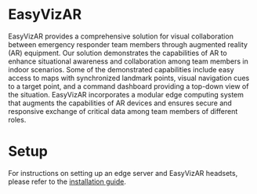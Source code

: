 # EasyVizAR

EasyVizAR provides a comprehensive solution for visual collaboration between
emergency responder team members through augmented reality (AR) equipment. Our
solution demonstrates the capabilities of AR to enhance situational awareness
and collaboration among team members in indoor scenarios. Some of the
demonstrated capabilities include easy access to maps with synchronized
landmark points, visual navigation cues to a target point, and a command
dashboard providing a top-down view of the situation.  EasyVizAR incorporates a
modular edge computing system that augments the capabilities of AR devices and
ensures secure and responsive exchange of critical data among team members of
different roles.


# Setup

For instructions on setting up an edge server and EasyVizAR headsets,
please refer to the [installation guide](installation.md).

